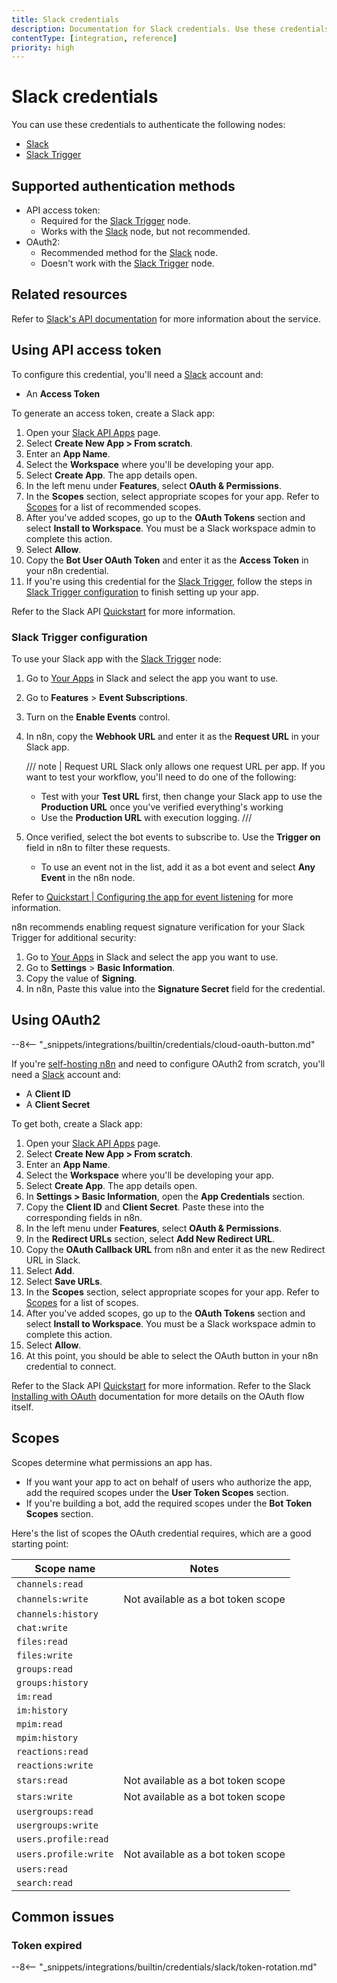 ```yaml
---
title: Slack credentials
description: Documentation for Slack credentials. Use these credentials to authenticate Slack in n8n, a workflow automation platform.
contentType: [integration, reference]
priority: high
---
```


# Slack credentials

You can use these credentials to authenticate the following nodes:

- [Slack](/integrations/builtin/app-nodes/n8n-nodes-base.slack.md)
- [Slack Trigger](/integrations/builtin/trigger-nodes/n8n-nodes-base.slacktrigger.md)

## Supported authentication methods

- API access token:
    - Required for the [Slack Trigger](/integrations/builtin/trigger-nodes/n8n-nodes-base.slacktrigger.md) node.
    - Works with the [Slack](/integrations/builtin/app-nodes/n8n-nodes-base.slack.md) node, but not recommended.
- OAuth2:
    - Recommended method for the [Slack](/integrations/builtin/app-nodes/n8n-nodes-base.slack.md) node.
    - Doesn't work with the [Slack Trigger](/integrations/builtin/trigger-nodes/n8n-nodes-base.slacktrigger.md) node.

## Related resources

Refer to [Slack's API documentation](https://api.slack.com/apis) for more information about the service.

## Using API access token

To configure this credential, you'll need a [Slack](https://slack.com/) account and:

- An **Access Token**

To generate an access token, create a Slack app:

1. Open your [Slack API Apps](https://api.slack.com/apps) page.
2. Select **Create New App > From scratch**.
3. Enter an **App Name**.
4. Select the **Workspace** where you'll be developing your app.
5. Select **Create App**. The app details open.
6. In the left menu under **Features**, select **OAuth & Permissions**.
8. In the **Scopes** section, select appropriate scopes for your app. Refer to [Scopes](#scopes) for a list of recommended scopes.
9. After you've added scopes, go up to the **OAuth Tokens** section and select **Install to Workspace**. You must be a Slack workspace admin to complete this action.
10. Select **Allow**.
12. Copy the **Bot User OAuth Token** and enter it as the **Access Token** in your n8n credential.
13. If you're using this credential for the [Slack Trigger](/integrations/builtin/trigger-nodes/n8n-nodes-base.slacktrigger.md), follow the steps in [Slack Trigger configuration](#slack-trigger-configuration) to finish setting up your app.

Refer to the Slack API [Quickstart](https://api.slack.com/quickstart) for more information.

### Slack Trigger configuration

To use your Slack app with the [Slack Trigger](/integrations/builtin/trigger-nodes/n8n-nodes-base.slacktrigger.md) node:

1. Go to [Your Apps](https://api.slack.com/apps/) in Slack and select the app you want to use.
2. Go to **Features** > **Event Subscriptions**.
3. Turn on the **Enable Events** control.
4. In n8n, copy the **Webhook URL** and enter it as the **Request URL** in your Slack app.

    ///  note  | Request URL
    Slack only allows one request URL per app. If you want to test your workflow, you'll need to do one of the following:

    - Test with your **Test URL** first, then change your Slack app to use the **Production URL** once you've verified everything's working
    - Use the **Production URL** with execution logging.
    ///

5. Once verified, select the bot events to subscribe to. Use the **Trigger on** field in n8n to filter these requests. 
    - To use an event not in the list, add it as a bot event and select **Any Event** in the n8n node.

Refer to [Quickstart | Configuring the app for event listening](https://api.slack.com/quickstart#listening) for more information.

n8n recommends enabling request signature verification for your Slack Trigger for additional security:

1. Go to [Your Apps](https://api.slack.com/apps/) in Slack and select the app you want to use.
2. Go to **Settings** > **Basic Information**.
3. Copy the value of **Signing**.
4. In n8n, Paste this value into the **Signature Secret** field for the credential.

## Using OAuth2

--8<-- "_snippets/integrations/builtin/credentials/cloud-oauth-button.md"

If you're [self-hosting n8n](/hosting/index.md) and need to configure OAuth2 from scratch, you'll need a [Slack](https://slack.com/) account and:

- A **Client ID**
- A **Client Secret**

To get both, create a Slack app:

1. Open your [Slack API Apps](https://api.slack.com/apps) page.
2. Select **Create New App > From scratch**.
3. Enter an **App Name**.
4. Select the **Workspace** where you'll be developing your app.
5. Select **Create App**. The app details open.
6. In **Settings > Basic Information**, open the **App Credentials** section.
7. Copy the **Client ID** and **Client Secret**. Paste these into the corresponding fields in n8n.
6. In the left menu under **Features**, select **OAuth & Permissions**.
7. In the **Redirect URLs** section, select **Add New Redirect URL**.
8. Copy the **OAuth Callback URL** from n8n and enter it as the new Redirect URL in Slack.
9. Select **Add**.
10. Select **Save URLs**.
11. In the **Scopes** section, select appropriate scopes for your app. Refer to [Scopes](#scopes) for a list of scopes.
13. After you've added scopes, go up to the **OAuth Tokens** section and select **Install to Workspace**. You must be a Slack workspace admin to complete this action.
14. Select **Allow**.
15. At this point, you should be able to select the OAuth button in your n8n credential to connect.

Refer to the Slack API [Quickstart](https://api.slack.com/quickstart) for more information. Refer to the Slack [Installing with OAuth](https://api.slack.com/authentication/oauth-v2) documentation for more details on the OAuth flow itself.

## Scopes

Scopes determine what permissions an app has.

* If you want your app to act on behalf of users who authorize the app, add the required scopes under the **User Token Scopes** section.
* If you're building a bot, add the required scopes under the **Bot Token Scopes** section.

Here's the list of scopes the OAuth credential requires, which are a good starting point:

| **Scope name**        | **Notes** |
|-----------------------| -- |
| `channels:read`       | |
| `channels:write`      | Not available as a bot token scope |
| `channels:history`    | |
| `chat:write`          | |
| `files:read`          | |
| `files:write`         | |
| `groups:read`         | |
| `groups:history`      | |
| `im:read`             | |
| `im:history`          | |
| `mpim:read`           | |
| `mpim:history`        | |
| `reactions:read`      | |
| `reactions:write`     | |
| `stars:read`          | Not available as a bot token scope |
| `stars:write`         | Not available as a bot token scope |
| `usergroups:read`     | |
| `usergroups:write`    | | 
| `users.profile:read`  | |
| `users.profile:write` | Not available as a bot token scope |
| `users:read`          | |
| `search:read`         | |

## Common issues

### Token expired

--8<-- "_snippets/integrations/builtin/credentials/slack/token-rotation.md"
